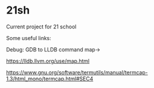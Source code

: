 # 21sh
Current project for 21 school


 Some useful links:
 
Debug:
GDB to LLDB command map->

https://lldb.llvm.org/use/map.html

https://www.gnu.org/software/termutils/manual/termcap-1.3/html_mono/termcap.html#SEC4
